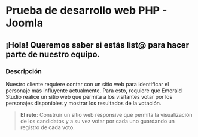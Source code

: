 Prueba de desarrollo web PHP - Joomla
====================================

¡Hola! Queremos saber si estás list@ para hacer parte de nuestro equipo.
---------------------------------

### Descripción
Nuestro cliente requiere contar con un sitio web para identificar el personaje más influyente actualmente. Para esto, requiere que Emerald Studio realice un sitio web que permita a los visitantes votar por los personajes disponibles y mostrar los resultados de la votación.

> **El reto**: Construir un sitio web responsive que permita la visualización de los candidatos y a su vez votar por cada uno guardando un registro de cada voto.


